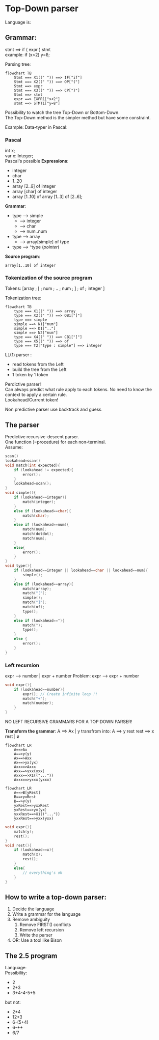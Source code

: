 # Top-Down parser

Language is:

## Grammar:

stmt ==> if ( expr ) stmt  
example: if (x>2) y=8;

Parsing tree:

```mermaid
flowchart TB
    Stmt === X1((" ")) ==> IF["if"]
    Stmt === X2((" ")) ==> OP["("]
    Stmt ==> expr
    Stmt === X3((" ")) ==> CP[")"]
    Stmt ==> stmt
    expr ==> EXPR1["x<2"]
    stmt ==> STMT1["y=8"]
```

Possibility to watch the tree Top-Down or Bottom-Down.  
The Top-Down method is the simpler method but have some constraint.

Example: Data-typer in Pascal:

### Pascal

int x;  
var x: Integer;  
Pascal's possible **Expressions**:

-   integer
-   char
-   1..20
-   array [2..6] of integer
-   array [char] of integer
-   array [1..10] of array [1..3] of [2..6];

**Grammar**:

-   type --> simple
    -   --> integer
    -   --> char
    -   --> num..num
-   type --> array
    -   --> array[simple] of type
-   type --> ^type (_pointer_)

**Source program**:

```
array[1..10] of integer
```

### Tokenization of the source program

Tokens: [array ; [ ; num ; .. ; num ; ] ; of ; integer ]

Tokenization tree:

```mermaid
flowchart TB
    type === X1((" ")) ==> array
    type === X2((" ")) ==> OB1["["]
    type === simple
    simple ==> N1["num"]
    simple ==> D1[".."]
    simple ==> N2["num"]
    type === X4((" ")) ==> CB1["]"]
    type === X5((" ")) ==> of
    type === T2["type : simple"] ==> integer
```

LL(1) parser :

-   read tokens from the Left
-   build the tree from the Left
-   1 token by 1 token

Perdictive parser!  
Can always predict what rule apply to each tokens. No need to know the context to apply a certain rule.  
Lookahead/Current token!

Non predictive parser use backtrack and guess.

## The parser

Predictive recursive-descent parser.  
One function (=procedure) for each non-terminal.  
Assume:

```C
scan()
lookahead=scan()
void match(int expected){
    if (lookahead != expected){
        error();
    }
    lookahead=scan();
}
void simple(){
    if (lookahead==integer){
        match(integer);
    }
    else if (lookahead==char){
        match(char);
    }
    else if (lookahead==num){
        match(num);
        match(dotdot);
        match(num);
    }
    else{
        error();
    }
}
void type(){
    if (lookahead==integer || lookahead==char || lookahead==num){
        simple();
    }
    else if (lookahead==array){
        match(array);
        match("[");
        simple();
        match("]");
        match(of);
        type();
    }
    else if (lookahead==^){
        match(^);
        type();
    }
    else {
        error();
    }
}
```

### Left recursion

expr --> number | expr + number
Problem: expr --> expr + number

```C
void expr(){
    if (lookahead==number){
        expr(); // Create infinite loop !!
        match("+");
        match(number);
    }
}
```

NO LEFT RECURSIVE GRAMMARS FOR A TOP DOWN PARSER!

**Transform the grammar**:
A ==> Ax | y
transfrom into:
A ==> y rest
rest ==> x rest | ø

```mermaid
flowchart LR
    A==>Ax
    A==>y(y)
    Ax==>Axx
    Ax==>yx(yx)
    Axx==>Axxx
    Axx==>yxx(yxx)
    Axxx==>X1(("..."))
    Axxx==>yxxx(yxxx)
```

```mermaid
flowchart LR
    A==>B[yRest]
    B==>yxRest
    B==>y(y)
    yxRest==>yxxRest
    yxRest==>yx(yx)
    yxxRest==>X1(("..."))
    yxxRest==>yxx(yxx)
```

```C
void expr(){
    match(y);
    rest();
}
void rest(){
    if (lookahead==x){
        match(x);
        rest();
    }
    else{
        // everything's ok
    }
}
```

## How to write a top-down parser:

1. Decide the language
2. Write a grammar for the language
3. Remove ambiguity
    1. Remove FIRST() conflicts
    2. Remove left recursion
    3. Write the parser
4. OR: Use a tool like Bison

## The 2.5 program

Language:  
Possibility:

-   2
-   2+3
-   3+4-4-5+5

but not:

-   2\*4
-   12+3
-   6-(5+4)
-   6-++
-   6/7
